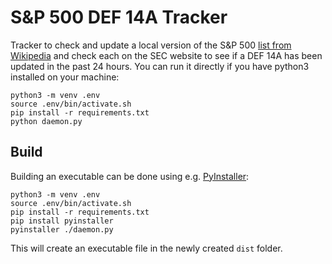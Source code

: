 # S&P 500 DEF 14A Tracker
Tracker to check and update a local version of the S&P 500 [list from Wikipedia](https://en.wikipedia.org/wiki/List_of_S%26P_500_companies) 
and check each on the SEC website to see if a DEF 14A has been updated in the past 
24 hours. You can run it directly if you have python3 installed on your machine:

```shell
python3 -m venv .env
source .env/bin/activate.sh
pip install -r requirements.txt
python daemon.py
```

## Build
Building an executable can be done using e.g. [PyInstaller](https://pypi.org/project/pyinstaller/):

```shell
python3 -m venv .env
source .env/bin/activate.sh
pip install -r requirements.txt
pip install pyinstaller
pyinstaller ./daemon.py
```

This will create an executable file in the newly created `dist` folder.